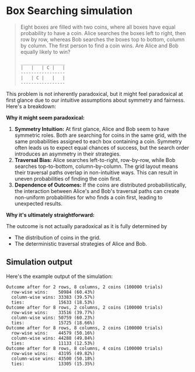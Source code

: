 # Box Searching simulation

> Eight boxes are filled with two coins, where all boxes have equal
probability to have a coin. Alice searches the boxes left to right,
then row by row, whereas Bob searches the boxes top to bottom,
column by column. The first person to find a coin wins.
Are Alice and Bob equally likely to win?
> 
> ```text
> _________________
> |   |   | C |   |
> -----------------
> |   | C |   |   |
> -----------------
> ```

This problem is not inherently paradoxical, but it might feel paradoxical at first glance due to our intuitive assumptions about symmetry and fairness. Here's a breakdown:

**Why it might seem paradoxical:**

1. **Symmetry Intuition:**
  At first glance, Alice and Bob seem to have symmetric roles. Both are searching for coins in the same grid, with the same probabilities assigned to each box containing a coin.
  Symmetry often leads us to expect equal chances of success, but the search order introduces an asymmetry in their strategies.
2. **Traversal Bias:**
  Alice searches left-to-right, row-by-row, while Bob searches top-to-bottom, column-by-column. The grid layout means their traversal paths overlap in non-intuitive ways. This can result in uneven probabilities of finding the coin first.
3. **Dependence of Outcomes:**
  If the coins are distributed probabilistically, the interaction between Alice's and Bob's traversal paths can create non-uniform probabilities for who finds a coin first, leading to unexpected results.

**Why it's ultimately straightforward:**

The outcome is not actually paradoxical as it is fully determined by
* The distribution of coins in the grid.
* The deterministic traversal strategies of Alice and Bob.

## Simulation output

Here's the example output of the simulation:

```text
Outcome after for 2 rows, 8 columns, 2 coins (100000 trials)
  row-wise wins:    50984 (60.43%)
  column-wise wins: 33383 (39.57%)
  ties:             15633 (18.53%)
Outcome after for 8 rows, 2 columns, 2 coins (100000 trials)
  row-wise wins:    33516 (39.77%)
  column-wise wins: 50759 (60.23%)
  ties:             15725 (18.66%)
Outcome after for 8 rows, 8 columns, 2 coins (100000 trials)
  row-wise wins:    44579 (50.16%)
  column-wise wins: 44288 (49.84%)
  ties:             11133 (12.53%)
Outcome after for 8 rows, 8 columns, 4 coins (100000 trials)
  row-wise wins:    43195 (49.82%)
  column-wise wins: 43500 (50.18%)
  ties:             13305 (15.35%)
```